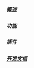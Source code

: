 ##### 概述
##### 功能
##### 插件
##### [开发文档](https://github.com/bytes1024/hound/wiki/%E5%BC%80%E5%8F%91%E6%8C%87%E5%8D%97)
